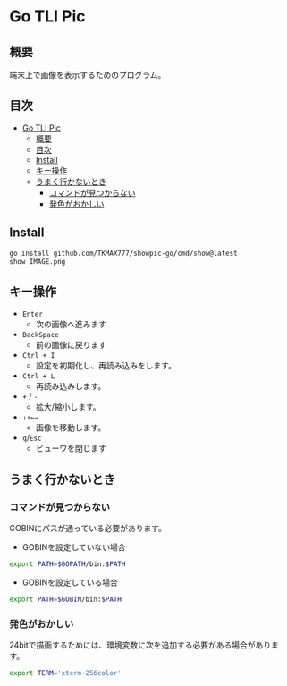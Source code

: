 # Go TLI Pic
## 概要
端末上で画像を表示するためのプログラム。

## 目次
<!-- TOC -->

- [Go TLI Pic](#go-tli-pic)
    - [概要](#概要)
    - [目次](#目次)
    - [Install](#install)
    - [キー操作](#キー操作)
    - [うまく行かないとき](#うまく行かないとき)
        - [コマンドが見つからない](#コマンドが見つからない)
        - [発色がおかしい](#発色がおかしい)

<!-- /TOC -->

## Install

```sh
go install github.com/TKMAX777/showpic-go/cmd/show@latest
show IMAGE.png
```

## キー操作
- `Enter`
  - 次の画像へ進みます
- `BackSpace`
  - 前の画像に戻ります
- `Ctrl + I`
  - 設定を初期化し、再読み込みをします。
- `Ctrl + L`
  - 再読み込みします。
- `+` / `-`
  - 拡大/縮小します。
- `↓↑←→`
  - 画像を移動します。
- `q`/`Esc`
  - ビューワを閉じます

## うまく行かないとき
### コマンドが見つからない
GOBINにパスが通っている必要があります。

- GOBINを設定していない場合

```sh
export PATH=$GOPATH/bin:$PATH
```

- GOBINを設定している場合

```sh
export PATH=$GOBIN/bin:$PATH
```

### 発色がおかしい

24bitで描画するためには、環境変数に次を追加する必要がある場合があります。

```sh
export TERM='xterm-256color'
```
